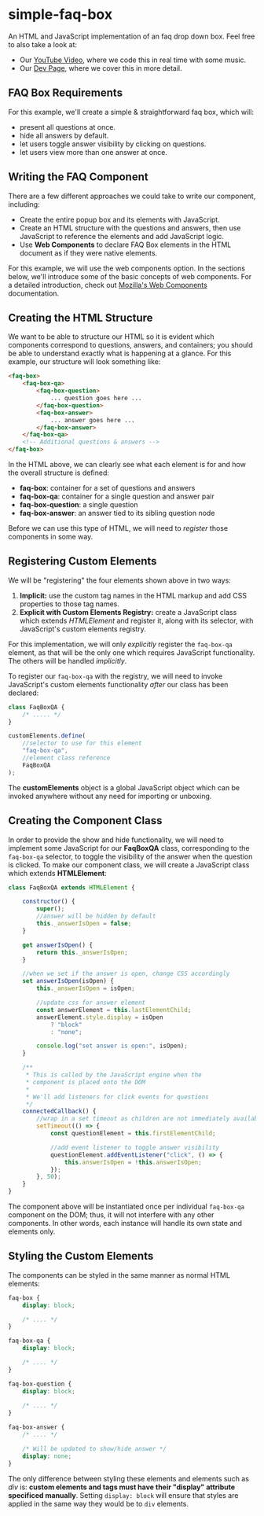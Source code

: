 # simple-faq-box
An HTML and JavaScript implementation of an faq drop down box. Feel free to also take a look at:
* Our [YouTube Video](https://www.youtube.com/watch?v=pPEc6G0x0u4), where we code this in real time with some music.
* Our [Dev Page](https://bytethisstore.com/articles/pg/simple-faq-box), where we cover this in more detail.

## FAQ Box Requirements
For this example, we'll create a simple & straightforward faq box, which will:
* present all questions at once.
* hide all answers by default.
* let users toggle answer visibility by clicking on questions.
* let users view more than one answer at once.

## Writing the FAQ Component
There are a few different approaches we could take to write our component, including:
* Create the entire popup box and its elements with JavaScript.
* Create an HTML structure with the questions and answers, then use JavaScript to reference the elements and add JavaScript logic.
* Use **Web Components** to declare FAQ Box elements in the HTML document as if they were native elements.

For this example, we will use the web components option. In the sections below, we'll introduce some of the basic concepts of web components. For a detailed introduction, check out [Mozilla's Web Components](https://developer.mozilla.org/en-US/docs/Web/Web_Components) documentation.

## Creating the HTML Structure
We want to be able to structure our HTML so it is evident which components correspond to questions, answers, and containers; you should be able to understand exactly what is happening at a glance. For this example, our structure will look something like:
```html
<faq-box>
    <faq-box-qa>
        <faq-box-question>
            ... question goes here ...
        </faq-box-question>
        <faq-box-answer>
            ... answer goes here ...
        </faq-box-answer>
    </faq-box-qa>
    <!-- Additional questions & answers -->
</faq-box>
```
In the HTML above, we can clearly see what each element is for and how the overall structure is defined:
* **faq-box**: container for a set of questions and answers
* **faq-box-qa**: container for a single question and answer pair
* **faq-box-question**: a single question
* **faq-box-answer**: an answer tied to its sibling question node

Before we can use this type of HTML, we will need to *register* those components in some way.

## Registering Custom Elements
We will be "registering" the four elements shown above in two ways:
1. **Implicit:** use the custom tag names in the HTML markup and add CSS properties to those tag names.
1. **Explicit with Custom Elements Registry:** create a JavaScript class which extends *HTMLElement* and register it, along with its selector, with JavaScript's custom elements registry.

For this implementation, we will only *explicitly* register the ``faq-box-qa`` element, as that will be the only one which requires JavaScript functionality. The others will be handled *implicitly*.

To register our ``faq-box-qa`` with the registry, we will need to invoke JavaScript's custom elements functionality *after* our class has been declared:
```javascript
class FaqBoxQA {
    /* ..... */
}

customElements.define(
    //selector to use for this element
    "faq-box-qa",
    //element class reference
    FaqBoxQA
);
```
The **customElements** object is a global JavaScript object which can be invoked anywhere without any need for importing or unboxing.

## Creating the Component Class
In order to provide the show and hide functionality, we will need to implement some JavaScript for our **FaqBoxQA** class, corresponding to the ``faq-box-qa`` selector, to toggle the visibility of the answer when the question is clicked. To make our component class, we will create a JavaScript class which extends **HTMLElement**:
```javascript
class FaqBoxQA extends HTMLElement {

    constructor() {
        super();
        //answer will be hidden by default
        this._answerIsOpen = false;
    }

    get answerIsOpen() {
        return this._answerIsOpen;
    }

    //when we set if the answer is open, change CSS accordingly
    set answerIsOpen(isOpen) {
        this._answerIsOpen = isOpen;

        //update css for answer element
        const answerElement = this.lastElementChild;
        answerElement.style.display = isOpen
            ? "block"
            : "none";

        console.log("set answer is open:", isOpen);
    }

    /**
     * This is called by the JavaScript engine when the
     * component is placed onto the DOM
     * 
     * We'll add listeners for click events for questions
     */ 
    connectedCallback() {
        //wrap in a set timeout as children are not immediately available
        setTimeout(() => {
            const questionElement = this.firstElementChild;

            //add event listener to toggle answer visibility
            questionElement.addEventListener("click", () => {
                this.answerIsOpen = !this.answerIsOpen;
            });
        }, 50);
    }
}
```
The component above will be instantiated once per individual ``faq-box-qa`` component on the DOM; thus, it will not interfere with any other components. In other words, each instance will handle its own state and elements only.

## Styling the Custom Elements
The components can be styled in the same manner as normal HTML elements:
```css
faq-box {
    display: block;

    /* .... */
}

faq-box-qa {
    display: block;

    /* .... */
}

faq-box-question {
    display: block;
    
    /* .... */
}

faq-box-answer {
    /* .... */

    /* Will be updated to show/hide answer */
    display: none;
}
```
The only difference between styling these elements and elements such as *div* is: **custom elements and tags must have their "display" attribute specificed manually**. Setting ``display: block`` will ensure that styles are applied in the same way they would be to ``div`` elements.